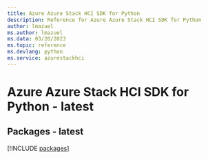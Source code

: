 ```yaml
---
title: Azure Azure Stack HCI SDK for Python
description: Reference for Azure Azure Stack HCI SDK for Python
author: lmazuel
ms.author: lmazuel
ms.data: 03/20/2023
ms.topic: reference
ms.devlang: python
ms.service: azurestackhci
---
```

# Azure Azure Stack HCI SDK for Python - latest
## Packages - latest
[!INCLUDE [packages](azure-stack-hci-index.md)]
